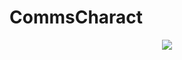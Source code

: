 # CommsCharact

<p align="center">
  <img src="https://github.com/a-r2/SDRUtils/CommsCharact/measurements.png"%/>
</p>
